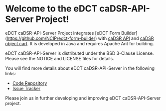 Welcome to the eDCT caDSR-API-Server Project!
==============================================
eDCT caDSR-API-Server Project integrates [eDCT Form Builder] (https://github.com/NCIP/edct-form-builder) with [caDSR API](https://wiki.nci.nih.gov/x/pXtyAQ) and [caDSR object cart](https://wiki.nci.nih.gov/x/jA2y). It is developed in Java and requires Apache Ant for building.

eDCT caDSR-API-Server is distributed under the BSD 3-Clause License. Please see the NOTICE and LICENSE files for details.

You will find more details about eDCT caDSR-API-Server in the following links:


 * [Code Repository](https://github.com/NCIP/edct-cadsr-api-server)
 * [Issue Tracker](https://tracker.nci.nih.gov/browse/EDCT)
 
Please join us in further developing and improving eDCT caDSR-API-Server project.
